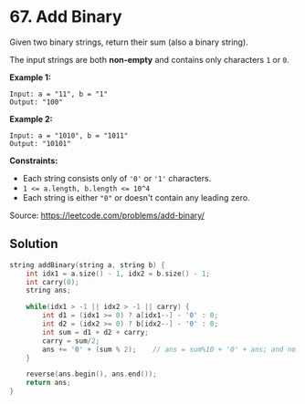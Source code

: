 # 67. Add Binary

Given two binary strings, return their sum (also a binary string).

The input strings are both **non-empty** and contains only characters `1` or `0`.

**Example 1:**

```
Input: a = "11", b = "1"
Output: "100"
```

**Example 2:**

```
Input: a = "1010", b = "1011"
Output: "10101"
```

 

**Constraints:**

- Each string consists only of `'0'` or `'1'` characters.
- `1 <= a.length, b.length <= 10^4`
- Each string is either `"0"` or doesn't contain any leading zero.

Source: https://leetcode.com/problems/add-binary/



## Solution

```c++
string addBinary(string a, string b) {
    int idx1 = a.size() - 1, idx2 = b.size() - 1;
    int carry(0);
    string ans;

    while(idx1 > -1 || idx2 > -1 || carry) {
        int d1 = (idx1 >= 0) ? a[idx1--] - '0' : 0;
        int d2 = (idx2 >= 0) ? b[idx2--] - '0' : 0;
        int sum = d1 + d2 + carry;
        carry = sum/2;
        ans += '0' + (sum % 2);    // ans = sum%10 + '0' + ans; and no reverse
    }

    reverse(ans.begin(), ans.end());
    return ans;        
}
```

